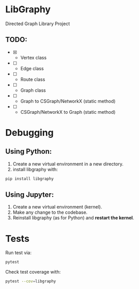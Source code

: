 # LibGraphy
Directed Graph Library Project

## TODO:
* [x] - Vertex class
* [ ] - Edge class
* [ ] - Route class
* [ ] - Graph class
* [ ] - Graph to CSGraph/NetworkX (static method)
* [ ] - CSGraph/NetworkX to Graph (static method)

# Debugging

## Using Python:

1. Create a new virtual environment in a new directory.
2. install libgraphy with:

```bash
pip install libgraphy
```


## Using Jupyter:

1. Create a new virtual environment (kernel).
2. Make any change to the codebase.
3. Reinstall libgraphy (as for Python) and **restart the kernel**.

# Tests

Run test via:
```bash
pytest
```

Check test coverage with:
```bash
pytest --cov=libgraphy
```


